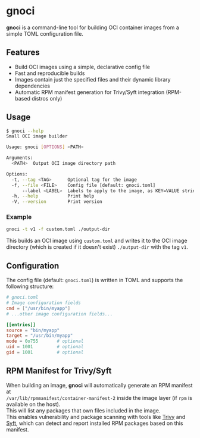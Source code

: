# gnoci

**gnoci** is a command-line tool for building OCI container images from a simple TOML configuration file.

## Features

- Build OCI images using a simple, declarative config file
- Fast and reproducible builds
- Images contain just the specified files and their dynamic library dependencies
- Automatic RPM manifest generation for Trivy/Syft integration (RPM-based distros only)

## Usage

```sh
$ gnoci --help
Small OCI image builder

Usage: gnoci [OPTIONS] <PATH>

Arguments:
  <PATH>  Output OCI image directory path

Options:
  -t, --tag <TAG>      Optional tag for the image
  -f, --file <FILE>    Config file [default: gnoci.toml]
      --label <LABEL>  Labels to apply to the image, as KEY=VALUE strings
  -h, --help           Print help
  -V, --version        Print version
```

### Example

```sh
gnoci -t v1 -f custom.toml ./output-dir
```

This builds an OCI image using `custom.toml` and writes it to the OCI image directory (which is created if it doesn't exist) `./output-dir` with the tag `v1`.

## Configuration

The config file (default: `gnoci.toml`) is written in TOML and supports the following structure:

```toml
# gnoci.toml
# Image configuration fields
cmd = ["/usr/bin/myapp"]
# ...other image configuration fields... 

[[entries]]
source = "bin/myapp"
target = "/usr/bin/myapp"
mode = 0o755       # optional
uid = 1001         # optional
gid = 1001         # optional
```

## RPM Manifest for Trivy/Syft

When building an image, **gnoci** will automatically generate an RPM manifest at  
`/var/lib/rpmmanifest/container-manifest-2` inside the image layer (if `rpm` is available on the host).  
This will list any packages that own files included in the image.  
This enables vulnerability and package scanning with tools like [Trivy](https://github.com/aquasecurity/trivy) and [Syft](https://github.com/anchore/syft), which can detect and report installed RPM packages based on this manifest.
